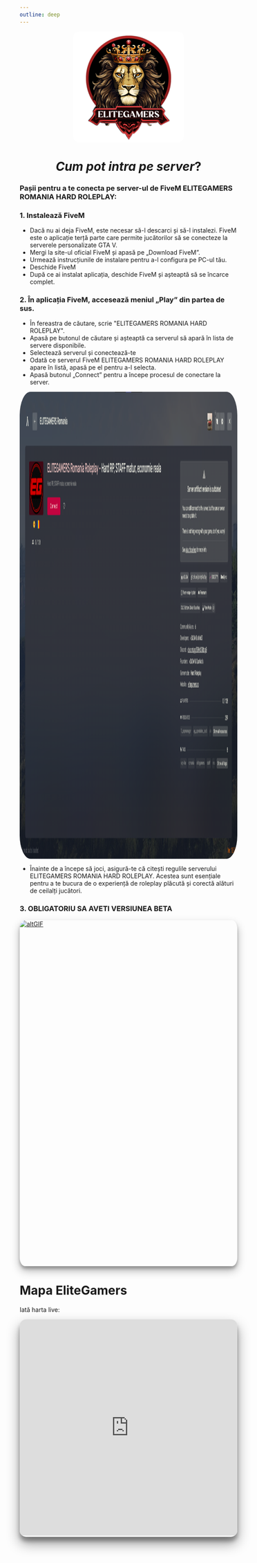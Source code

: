 ```yaml
---
outline: deep
---
```

<img src="../public/elitegamers.png" alt="pozaRegulament" width="256" height="256" style="display: block; margin: 0px auto; border-radius: 1%; border-radius: 5%;">

# <center><span class="title-font">***Cum pot intra pe server***?</span></center>

### Pașii pentru a te conecta pe server-ul de FiveM ELITEGAMERS ROMANIA HARD ROLEPLAY:

### 1. Instalează FiveM

- Dacă nu ai deja FiveM, este necesar să-l descarci și să-l instalezi. FiveM este o aplicație terță parte care permite jucătorilor să se conecteze la serverele personalizate GTA V.
- Mergi la site-ul oficial FiveM și apasă pe „Download FiveM”.
- Urmează instrucțiunile de instalare pentru a-l configura pe PC-ul tău.
- Deschide FiveM
- După ce ai instalat aplicația, deschide FiveM și așteaptă să se încarce complet.

### 2. În aplicația FiveM, accesează meniul „Play” din partea de sus.

- În fereastra de căutare, scrie "ELITEGAMERS ROMANIA HARD ROLEPLAY".
- Apasă pe butonul de căutare și așteaptă ca serverul să apară în lista de servere disponibile.
- Selectează serverul și conectează-te
- Odată ce serverul FiveM ELITEGAMERS ROMANIA HARD ROLEPLAY apare în listă, apasă pe el pentru a-l selecta.
- Apasă butonul „Connect” pentru a începe procesul de conectare la server.

<img src="../public/important/cumintrupeserver.png" alt="pozaCumIntruPeServer" width="1920" height="1080" style="display: block; margin: 0px auto; border-radius: 1%; border-radius: 5%;">

- Înainte de a începe să joci, asigură-te că citești regulile serverului ELITEGAMERS ROMANIA HARD ROLEPLAY. Acestea sunt esențiale pentru a te bucura de o experiență de roleplay plăcută și corectă alături de ceilalți jucători.

###  3. OBLIGATORIU SA AVETI VERSIUNEA BETA

<a href="/bg/eg.gif" target="_blank">
  <img src="/bg/eg.gif" alt="altGIF" width="750" height="800" style="display: block; margin: 0px auto; border-radius: 2.5%; box-shadow: 0 10px 20px rgba(0, 0, 0, 0.3), 0 6px 6px rgba(0, 0, 0, 0.23);">
</a>

# Mapa EliteGamers

Iată harta live:

<div style="border-radius: 15px; box-shadow: 0 15px 30px rgba(0, 0, 0, 0.4), 0 10px 10px rgba(0, 0, 0, 0.3); overflow: hidden;">
  <iframe src="https://elitegamers.ro/map/#" width="100%" height="500px" frameborder="0" style="border: none;"></iframe>
</div>
